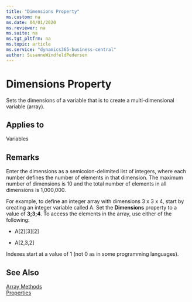 ```yaml
---
title: "Dimensions Property"
ms.custom: na
ms.date: 04/01/2020
ms.reviewer: na
ms.suite: na
ms.tgt_pltfrm: na
ms.topic: article
ms.service: "dynamics365-business-central"
author: SusanneWindfeldPedersen
---
```


# Dimensions Property
Sets the dimensions of a variable that is to create a multi-dimensional variable (array).  
  
## Applies to  

Variables  
  
## Remarks  

Enter the dimensions as a semicolon-delimited list of integers, where each number defines the number of elements in that dimension. The maximum number of dimensions is 10 and the total number of elements in all dimensions is 1,000,000.  
  
For example, to define an integer array with dimensions 3 x 3 x 4, start by creating an integer variable called A. Set the **Dimensions** property to a value of **3;3;4**. To access the elements in the array, use either of the following:  
  
- A\[2\]\[3\]\[2\]  
  
- A\[2,3,2\]  
  
Indexes start at a value of 1 (not 0 as in some programming languages).  
  
## See Also  

[Array Methods](../methods/devenv-array-methods.md)  
[Properties](devenv-properties.md)  